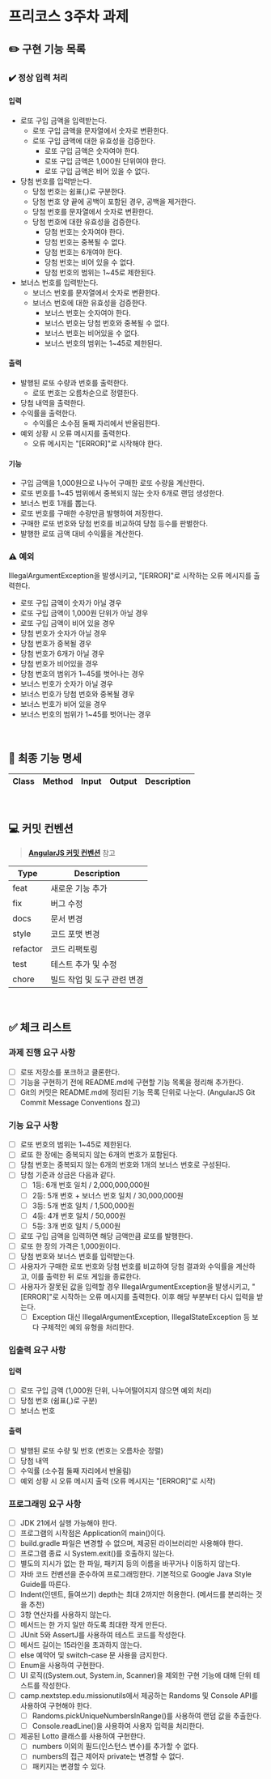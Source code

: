 # 프리코스 3주차 과제

## ✏️ 구현 기능 목록

### ✔️ 정상 입력 처리

#### 입력

- 로또 구입 금액을 입력받는다.
    - 로또 구입 금액을 문자열에서 숫자로 변환한다.
    - 로또 구입 금액에 대한 유효성을 검증한다.
        - 로또 구입 금액은 숫자여야 한다.
        - 로또 구입 금액은 1,000원 단위여야 한다.
        - 로또 구입 금액은 비어 있을 수 없다.
- 당첨 번호를 입력받는다.
    - 당첨 번호는 쉼표(,)로 구분한다.
    - 당첨 번호 양 끝에 공백이 포함된 경우, 공백을 제거한다.
    - 당첨 번호를 문자열에서 숫자로 변환한다.
    - 당첨 번호에 대한 유효성을 검증한다.
        - 당첨 번호는 숫자여야 한다.
        - 당첨 번호는 중복될 수 없다.
        - 당첨 번호는 6개여야 한다.
        - 당첨 번호는 비어 있을 수 없다.
        - 당첨 번호의 범위는 1~45로 제한된다.
- 보너스 번호를 입력받는다.
    - 보너스 번호를 문자열에서 숫자로 변환한다.
    - 보너스 번호에 대한 유효성을 검증한다.
        - 보너스 번호는 숫자여야 한다.
        - 보너스 번호는 당첨 번호와 중복될 수 없다.
        - 보너스 번호는 비어있을 수 없다.
        - 보너스 번호의 범위는 1~45로 제한된다.

#### 출력

- 발행된 로또 수량과 번호를 출력한다.
    - 로또 번호는 오름차순으로 정렬한다.
- 당첨 내역을 출력한다.
- 수익률을 출력한다.
    - 수익률은 소수점 둘째 자리에서 반올림한다.
- 예외 상황 시 오류 메시지를 출력한다.
    - 오류 메시지는 "\[ERROR]"로 시작해야 한다.

#### 기능

- 구입 금액을 1,000원으로 나누어 구매한 로또 수량을 계산한다.
- 로또 번호를 1~45 범위에서 중복되지 않는 숫자 6개로 랜덤 생성한다.
- 보너스 번호 1개를 뽑는다.
- 로또 번호를 구매한 수량만큼 발행하여 저장한다.
- 구매한 로또 번호와 당첨 번호를 비교하여 당첨 등수를 판별한다.
- 발행한 로또 금액 대비 수익률을 계산한다.

### ⚠️ 예외

IllegalArgumentException을 발생시키고, "\[ERROR]"로 시작하는 오류 메시지를 출력한다.

- 로또 구입 금액이 숫자가 아닐 경우
- 로또 구입 금액이 1,000원 단위가 아닐 경우
- 로또 구입 금액이 비어 있을 경우
- 당첨 번호가 숫자가 아닐 경우
- 당첨 번호가 중복될 경우
- 당첨 번호가 6개가 아닐 경우
- 당첨 번호가 비어있을 경우
- 당첨 번호의 범위가 1~45를 벗어나는 경우
- 보너스 번호가 숫자가 아닐 경우
- 보너스 번호가 당첨 번호와 중복될 경우
- 보너스 번호가 비어 있을 경우
- 보너스 번호의 범위가 1~45를 벗어나는 경우

<br>

## 📌 최종 기능 명세

| Class | Method | Input | Output | Description |
|-------|--------|-------|--------|-------------|

<br>

## 💻 커밋 컨벤션

> [**AngularJS 커밋 컨벤션**](https://gist.github.com/stephenparish/9941e89d80e2bc58a153) 참고

| Type     | Description      |
|----------|------------------|
| feat     | 새로운 기능 추가        |
| fix      | 버그 수정            |
| docs     | 문서 변경            |
| style    | 코드 포맷 변경         |
| refactor | 코드 리팩토링          |
| test     | 테스트 추가 및 수정      |
| chore    | 빌드 작업 및 도구 관련 변경 |

<br>

## ✅ 체크 리스트

### 과제 진행 요구 사항

- [ ] 로또 저장소를 포크하고 클론한다.
- [ ] 기능을 구현하기 전에 README.md에 구현할 기능 목록을 정리해 추가한다.
- [ ] Git의 커밋은 README.md에 정리된 기능 목록 단위로 나눈다. (AngularJS Git Commit Message Conventions 참고)

### 기능 요구 사항

- [ ] 로또 번호의 범위는 1~45로 제한된다.
- [ ] 로또 한 장에는 중복되지 않는 6개의 번호가 포함된다.
- [ ] 당첨 번호는 중복되지 않는 6개의 번호와 1개의 보너스 번호로 구성된다.
- [ ] 당첨 기준과 상금은 다음과 같다.
    - [ ] 1등: 6개 번호 일치 / 2,000,000,000원
    - [ ] 2등: 5개 번호 + 보너스 번호 일치 / 30,000,000원
    - [ ] 3등: 5개 번호 일치 / 1,500,000원
    - [ ] 4등: 4개 번호 일치 / 50,000원
    - [ ] 5등: 3개 번호 일치 / 5,000원
- [ ] 로또 구입 금액을 입력하면 해당 금액만큼 로또를 발행한다.
- [ ] 로또 한 장의 가격은 1,000원이다.
- [ ] 당첨 번호와 보너스 번호를 입력받는다.
- [ ] 사용자가 구매한 로또 번호와 당첨 번호를 비교하여 당첨 결과와 수익률을 계산하고, 이를 출력한 뒤 로또 게임을 종료한다.
- [ ] 사용자가 잘못된 값을 입력할 경우 IllegalArgumentException을 발생시키고, "\[ERROR]"로 시작하는 오류 메시지를 출력한다. 이후 해당 부분부터 다시 입력을 받는다.
    - [ ] Exception 대신 IllegalArgumentException, IllegalStateException 등 보다 구체적인 예외 유형을 처리한다.

### 입출력 요구 사항

#### 입력

- [ ] 로또 구입 금액 (1,000원 단위, 나누어떨어지지 않으면 예외 처리)
- [ ] 당첨 번호 (쉼표(,)로 구분)
- [ ] 보너스 번호

#### 출력

- [ ] 발행된 로또 수량 및 번호 (번호는 오름차순 정렬)
- [ ] 당첨 내역
- [ ] 수익률 (소수점 둘째 자리에서 반올림)
- [ ] 예외 상황 시 오류 메시지 출력 (오류 메시지는 "\[ERROR]"로 시작)

### 프로그래밍 요구 사항

- [ ] JDK 21에서 실행 가능해야 한다.
- [ ] 프로그램의 시작점은 Application의 main()이다.
- [ ] build.gradle 파일은 변경할 수 없으며, 제공된 라이브러리만 사용해야 한다.
- [ ] 프로그램 종료 시 System.exit()를 호출하지 않는다.
- [ ] 별도의 지시가 없는 한 파일, 패키지 등의 이름을 바꾸거나 이동하지 않는다.
- [ ] 자바 코드 컨벤션을 준수하여 프로그래밍한다. 기본적으로 Google Java Style Guide를 따른다.
- [ ] Indent(인덴트, 들여쓰기) depth는 최대 2까지만 허용한다. (메서드를 분리하는 것을 추천)
- [ ] 3항 연산자를 사용하지 않는다.
- [ ] 메서드는 한 가지 일만 하도록 최대한 작게 만든다.
- [ ] JUnit 5와 AssertJ를 사용하여 테스트 코드를 작성한다.
- [ ] 메서드 길이는 15라인을 초과하지 않는다.
- [ ] else 예약어 및 switch-case 문 사용을 금지한다.
- [ ] Enum을 사용하여 구현한다.
- [ ] UI 로직((System.out, System.in, Scanner)을 제외한 구현 기능에 대해 단위 테스트를 작성한다.
- [ ] camp.nextstep.edu.missionutils에서 제공하는 Randoms 및 Console API를 사용하여 구현해야 한다.
    - [ ] Randoms.pickUniqueNumbersInRange()를 사용하여 랜덤 값을 추출한다.
    - [ ] Console.readLine()을 사용하여 사용자 입력을 처리한다.
- [ ] 제공된 Lotto 클래스를 사용하여 구현한다.
    - [ ] numbers 이외의 필드(인스턴스 변수)를 추가할 수 없다.
    - [ ] numbers의 접근 제어자 private는 변경할 수 없다.
    - [ ] 패키지는 변경할 수 있다.